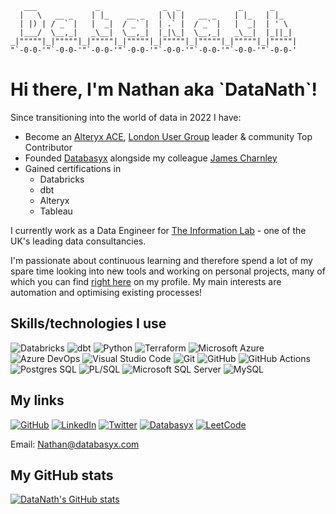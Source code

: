 ```
   ___             _              _  _             _      _      
  |   \   __ _    | |_    __ _   | \| |   __ _    | |_   | |_    
  | |) | / _` |   |  _|  / _` |  | .` |  / _` |   |  _|  | ' \   
  |___/  \__,_|   _\__|  \__,_|  |_|\_|  \__,_|   _\__|  |_||_|  
_|"""""|_|"""""|_|"""""|_|"""""|_|"""""|_|"""""|_|"""""|_|"""""| 
"`-0-0-'"`-0-0-'"`-0-0-'"`-0-0-'"`-0-0-'"`-0-0-'"`-0-0-'"`-0-0-' 

```

<h1>Hi there, I'm Nathan aka `DataNath`!</h1>

Since transitioning into the world of data in 2022 I have:
- Become an [Alteryx ACE](https://community.alteryx.com/t5/ACE-Program/bd-p/ace-program), [London User Group](https://community.alteryx.com/t5/London-UK/gh-p/uk) leader & community Top Contributor
- Founded [Databasyx](https://www.databasyx.com/) alongside my colleague [James Charnley](https://www.linkedin.com/in/jamesncharnley/)
- Gained certifications in
    - Databricks
    - dbt
    - Alteryx
    - Tableau

I currently work as a Data Engineer for [The Information Lab](https://www.theinformationlab.co.uk/) - one of the UK's leading data consultancies.

I'm passionate about continuous learning and therefore spend a lot of my spare time looking into new tools and working on personal projects, many of which you can find [right here](https://github.com/DataNath?tab=repositories) on my profile. My main interests are automation and optimising existing processes!

<h2>Skills/technologies I use</h2>

![Databricks](https://img.shields.io/badge/Databricks-FF3621?style=for-the-badge&logo=Databricks&logoColor=white
) ![dbt](https://img.shields.io/badge/dbt-FF694B?style=for-the-badge&logo=dbt&logoColor=white
)
![Python](https://img.shields.io/badge/Python-FFD43B?style=for-the-badge&logo=python&logoColor=blue
) ![Terraform](https://img.shields.io/badge/Terraform-7B42BC?style=for-the-badge&logo=terraform&logoColor=white
)
![Microsoft Azure](https://img.shields.io/badge/microsoft%20azure-0089D6?style=for-the-badge&logo=microsoft-azure&logoColor=white
) ![Azure DevOps](https://img.shields.io/badge/Azure_DevOps-0078D7?style=for-the-badge&logo=azure-devops&logoColor=white
)
![Visual Studio Code](https://img.shields.io/badge/Visual_Studio_Code-0078D4?style=for-the-badge&logo=visual%20studio%20code&logoColor=white
) ![Git](https://img.shields.io/badge/GIT-E44C30?style=for-the-badge&logo=git&logoColor=white
)
![GitHub](https://img.shields.io/badge/GitHub-100000?style=for-the-badge&logo=github&logoColor=white
) ![GitHub Actions](https://img.shields.io/badge/GitHub_Actions-2088FF?style=for-the-badge&logo=github-actions&logoColor=white
)
![Postgres SQL](https://img.shields.io/badge/PostgreSQL-316192?style=for-the-badge&logo=postgresql&logoColor=white
) ![PL/SQL](https://img.shields.io/badge/PLSQL-F80000?style=for-the-badge&logo=oracle&logoColor=black
)
![Microsoft SQL Server](https://img.shields.io/badge/Microsoft_SQL_Server-CC2927?style=for-the-badge&logo=microsoft-sql-server&logoColor=white
) ![MySQL](https://img.shields.io/badge/MySQL-005C84?style=for-the-badge&logo=mysql&logoColor=white
)

<h2>My links</h2>

[![GitHub](https://img.shields.io/badge/GitHub-100000?style=for-the-badge&logo=github&logoColor=white
)](https://github.com/DataNath) [![LinkedIn](https://img.shields.io/badge/LinkedIn-0077B5?style=for-the-badge&logo=linkedin&logoColor=white
)](https://www.linkedin.com/in/nathan-purvis/)
[![Twitter](https://img.shields.io/badge/Twitter-1DA1F2?style=for-the-badge&logo=twitter&logoColor=white
)](https://x.com/DataNath) [![Databasyx](https://img.shields.io/badge/website-000000?style=for-the-badge&logo=About.me&logoColor=white
)](https://www.databasyx.com/)
[![LeetCode](https://img.shields.io/badge/-LeetCode-FFA116?style=for-the-badge&logo=LeetCode&logoColor=black
)](https://leetcode.com/u/DataNath/)

Email: Nathan@databasyx.com

<h2>My GitHub stats</h2>

[![DataNath's GitHub stats](https://github-readme-stats.vercel.app/api?username=DataNath&hide=issues,contribs&theme=dark&rank_icon=github)](https://github.com/DataNath/github-readme-stats)
